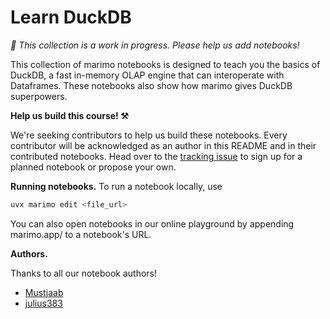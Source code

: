 # Learn DuckDB

_🚧 This collection is a work in progress. Please help us add notebooks!_

This collection of marimo notebooks is designed to teach you the basics of
DuckDB, a fast in-memory OLAP engine that can interoperate with Dataframes.
These notebooks also show how marimo gives DuckDB superpowers.

**Help us build this course! ⚒️**

We're seeking contributors to help us build these notebooks. Every contributor
will be acknowledged as an author in this README and in their contributed
notebooks. Head over to the [tracking
issue](https://github.com/marimo-team/learn/issues/48) to sign up for a planned
notebook or propose your own.

**Running notebooks.** To run a notebook locally, use

```bash
uvx marimo edit <file_url>
```

You can also open notebooks in our online playground by appending marimo.app/ to a notebook's URL.


**Authors.**

Thanks to all our notebook authors!

* [Mustjaab](https://github.com/Mustjaab)
* [julius383](https://github.com/julius383)
